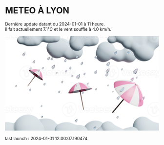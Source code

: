 # METEO À LYON

Dernière update datant du 2024-01-01 à 11 heure.  
Il fait actuellement 7.1°C et le vent souffle à 4.0 km/h.      

![](./.github/rain.png)

last launch : 2024-01-01 12:00:07.190474
